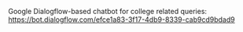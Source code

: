 Google Dialogflow-based chatbot for college related queries:
https://bot.dialogflow.com/efce1a83-3f17-4db9-8339-cab9cd9bdad9
